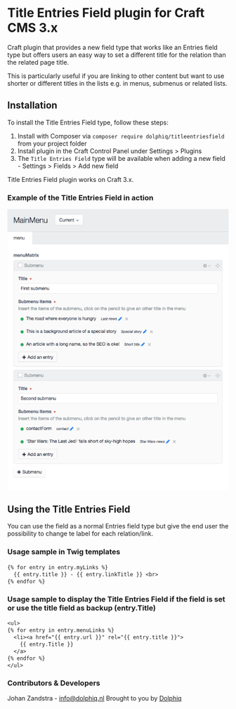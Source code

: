 # Title Entries Field plugin for Craft CMS 3.x

Craft plugin that provides a new field type that works like an Entries field type but offers users an easy way to set a different title for the relation than the related page title.

This is particularly useful if you are linking to other content but want to use shorter or different titles in the lists e.g. in menus, submenus or related lists.

## Installation

To install the Title Entries Field type, follow these steps:

1. Install with Composer via `composer require dolphiq/titleentriesfield` from your project folder
2. Install plugin in the Craft Control Panel under Settings > Plugins
3. The `Title Entries Field` type will be available when adding a new field - Settings > Fields > Add new field

Title Entries Field plugin works on Craft 3.x.

### Example of the Title Entries Field in action
![Screenshot](resources/screenshots/screenshot1.png)

## Using the Title Entries Field

You can use the field as a normal Entries field type but give the end user the possibility to change te label for each relation/link.

### Usage sample in Twig templates
```
{% for entry in entry.myLinks %}
  {{ entry.title }} - {{ entry.linkTitle }} <br>
{% endfor %}
```

### Usage sample to display the Title Entries Field if the field is set or use the title field as backup (entry.Title)
```
<ul>
{% for entry in entry.menuLinks %}
  <li><a href="{{ entry.url }}" rel="{{ entry.title }}">
    {{ entry.Title }}
  </a>
{% endfor %}
</ul>
```

### Contributors & Developers
Johan Zandstra - info@dolphiq.nl
Brought to you by [Dolphiq](https://dolphiq.nl)
